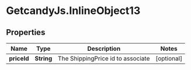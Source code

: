 # GetcandyJs.InlineObject13

## Properties

Name | Type | Description | Notes
------------ | ------------- | ------------- | -------------
**priceId** | **String** | The ShippingPrice id to associate | [optional] 


